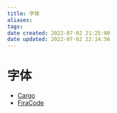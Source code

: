 ```yaml
---
title: 字体
aliases: 
tags: 
date created: 2022-07-02 21:25:00
date updated: 2022-07-02 22:14:56
---
```


# 字体

- [Cargo](https://cargo.site/)
- [FiraCode](https://github.com/tonsky/FiraCode)
